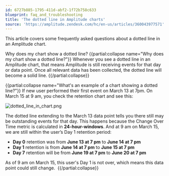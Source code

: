 ```yaml
---
id: 6727b885-1795-411d-abf2-1f72b758c633
blueprint: faq_and_troubleshooting
title: 'The dotted line in Amplitude charts'
source: 'https://amplitude.zendesk.com/hc/en-us/articles/360043977571'
---
```

This article covers some frequently asked questions about a dotted line in an Amplitude chart.

Why does my chart show a dotted line?
{{partial:collapse name="Why does my chart show a dotted line?"}}
Whenever you see a dotted line in an Amplitude chart, that means Amplitude is still receiving events for that day or data point. Once all relevant data has been collected, the dotted line will become a solid line.
{{/partial:collapse}}


{{partial:collapse name="What's an example of a chart showing a dotted line?"}}
If new user performed their first event on March 13 at 7pm. On March 15 at 9 am, you check the retention chart and see this:

![dotted_line_in_chart.png](/docs/output/img/faq/dotted-line-in-chart-png.png)

The dotted line extending to the March 13 data point tells you there still may be outstanding events for that day. This happens because the Change Over Time metric is calculated in **24-hour-windows**. And at 9 am on March 15, we are still within the user’s Day 1 retention period:

* **Day 0** retention was from **June 13 at 7 pm** to **June 14 at 7 pm**
* **Day 1** retention is from **June 14 at 7 pm** to **June 15 at 7 pm**
* **Day 7** retention will be from **June 19 at 7 pm** to **June 20 at 7 pm**

As of 9 am on March 15, this user's Day 1 is not over, which means this data point could still change. 
{{/partial:collapse}}
